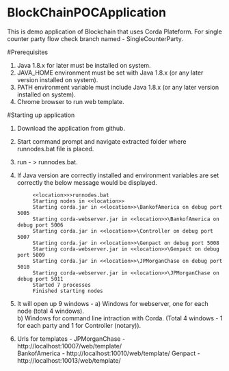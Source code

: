 # BlockChainPOCApplication
This is demo application of Blockchain that uses Corda Plateform. For single counter party flow check branch named - SingleCounterParty.

#Prerequisites
1. Java 1.8.x for later must be installed on system.
2. JAVA_HOME environment must be set with Java 1.8.x (or any later version installed on system).
3. PATH environment variable must include Java 1.8.x (or any later version installed on system).
4. Chrome browser to run web template.

#Starting up application
1. Download the application from github.
2. Start command prompt and navigate extracted folder where runnodes.bat file is placed.
3. run - > 
		runnodes.bat.		
4. If Java version are correctly installed and environment variables are set correctly the below message would be displayed.
			
			<<location>>>runnodes.bat
			Starting nodes in <<location>>
			Starting corda.jar in <<location>>\BankofAmerica on debug port 5005
			Starting corda-webserver.jar in <<location>>\BankofAmerica on debug port 5006
			Starting corda.jar in <<location>>\Controller on debug port 5007
			Starting corda.jar in <<location>>\Genpact on debug port 5008
			Starting corda-webserver.jar in <<location>>\Genpact on debug port 5009
			Starting corda.jar in <<location>>\JPMorganChase on debug port 5010
			Starting corda-webserver.jar in <<location>>\JPMorganChase on debug port 5011
			Started 7 processes
			Finished starting nodes	

5.  It will open up 9 windows -
	a) Windows for webserver, one for each node (total 4 windows).		
	b) Windows for command line intraction with Corda. (Total 4 windows - 1 for each party and 1 for Controller (notary)).
		
6.  Urls for templates -
	JPMorganChase - http://localhost:10007/web/template/		
	BankofAmerica - http://localhost:10010/web/template/
	Genpact - http://localhost:10013/web/template/

